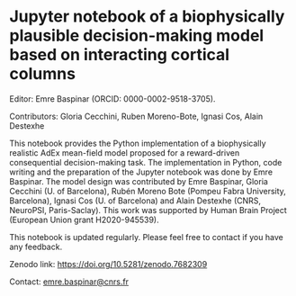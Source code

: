 # Jupyter notebook of a biophysically plausible decision-making model based on interacting cortical columns

Editor: Emre Baspinar (ORCID: 0000-0002-9518-3705).

Contributors: Gloria Cecchini, Ruben Moreno-Bote, Ignasi Cos, Alain Destexhe

This notebook provides the Python implementation of a biophysically realistic AdEx mean-field model proposed for a reward-driven consequential decision-making task. The implementation in Python, code writing and the preparation of the Jupyter notebook was done by Emre Baspinar. The model design was contributed by Emre Baspinar, Gloria Cecchini (U. of Barcelona), Rubén Moreno Bote (Pompeu Fabra University, Barcelona), Ignasi Cos (U. of Barcelona) and Alain Destexhe (CNRS, NeuroPSI, Paris-Saclay). This work was supported by Human Brain Project (European Union grant H2020-945539).

This notebook is updated regularly. Please feel free to contact if you have any feedback.

Zenodo link: https://doi.org/10.5281/zenodo.7682309

Contact: emre.baspinar@cnrs.fr

